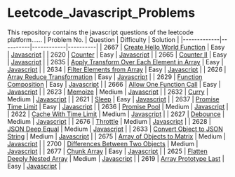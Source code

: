 # Leetcode_Javascript_Problems
This repository contains the javascript questions of the leetcode platform......
| Problem No. | Question | Difficulty | Solution |
|-------------|----------|------------|----------|
| 2667 | [Create Hello World Function](https://leetcode.com/problems/create-hello-world-function/) | Easy | [Javascript](./Javascript/Create_Hello_World_Function.js) |
| 2620 | [Counter](https://leetcode.com/problems/counter/) | Easy | [Javascript](./Javascript/Counter.js) |
| 2665 | [Counter II](https://leetcode.com/problems/counter-ii/) | Easy | [Javascript](./Javascript/Counter_II.js) |
| 2635 | [Apply Transform Over Each Element in Array](https://leetcode.com/problems/apply-transform-over-each-element-in-array/) | Easy | [Javascript](./Javascript/Apply_Transform_Over_Each_Element_in_Array.js) |
| 2634 | [Filter Elements from Array](https://leetcode.com/problems/filter-elements-from-array/) | Easy | [Javascript](./Javascript/Filter_Elements_from_Array.js) |
| 2626 | [Array Reduce Transformation](https://leetcode.com/problems/array-reduce-transformation/) | Easy | [Javascript](./Javascript/Array_Reduce_Transformation.js) |
| 2629 | [Function Composition](https://leetcode.com/problems/function-composition/) | Easy | [Javascript](./Javascript/Function_Composition.js) |
| 2666 | [Allow One Function Call](https://leetcode.com/problems/allow-one-function-call/) | Easy | [Javascript](./Javascript/Allow_One_Function_Call.js) |
| 2623 | [Memoize](https://leetcode.com/problems/memoize/) | Medium | [Javascript](./Javascript/Memoize.js) |
| 2632 | [Curry](https://leetcode.com/problems/curry/) | Medium | [Javascript](./Javascript/Curry.js) |
| 2621 | [Sleep](https://leetcode.com/problems/sleep/) | Easy | [Javascript](./Javascript/Sleep.js) |
| 2637 | [Promise Time Limit](https://leetcode.com/problems/promise-time-limit/) | Easy | [Javascript](./Javascript/Promise_Time_Limit.js) | 
| 2636 | [Promise Pool](https://leetcode.com/problems/promise-pool/) | Medium | [Javascript](./Javascript/Promise_Pool.js) |
| 2622 | [Cache With Time Limit](https://leetcode.com/problems/cache-with-time-limit/) | Medium | [Javascript](./Javascript/Cache_With_Time_Limit.js) |
| 2627 | [Debounce](https://leetcode.com/problems/debounce/) | Medium | [Javascript](./Javascript/Debounce.js) |
| 2676 | [Throttle](https://leetcode.com/problems/throttle/) | Medium | [Javascript](./Javascript/Throttle.js) |
| 2628 | [JSON Deep Equal](https://leetcode.com/problems/json-deep-equal/) | Medium | [Javascript](./Javascript/JSON_Deep_Equal.js) | 
| 2633 | [Convert Object to JSON String](https://leetcode.com/problems/convert-object-to-json-string/) | Medium | [Javascript](./Javascript/Convert_Object_to_JSON_String.js) |
| 2675 | [Array of Objects to Matrix](https://leetcode.com/problems/array-of-objects-to-matrix/) | Medium | [Javascript](./Javascript/Array_of_Objects_to_Matrix.js) |
| 2700 | [Differences Between Two Objects](https://leetcode.com/problems/differences-between-two-objects/) | Medium | [Javascript](./Javascript/Differences_Between_Two_Objects.js) |
| 2677 | [Chunk Array](https://leetcode.com/problems/chunk-array/) | Easy | [Javascript](./Javascript/Chunk_Array.js) | 
| 2625 | [Flatten Deeply Nested Array](https://leetcode.com/problems/flatten-deeply-nested-array/) | Medium | [Javascript](./Javascript/Flatten_Deeply_Nested_Array.js) |
| 2619 | [Array Prototype Last](https://leetcode.com/problems/array-prototype-last/) | Easy | [Javascript](./Javascript/Array_Prototype_Last.js) |
